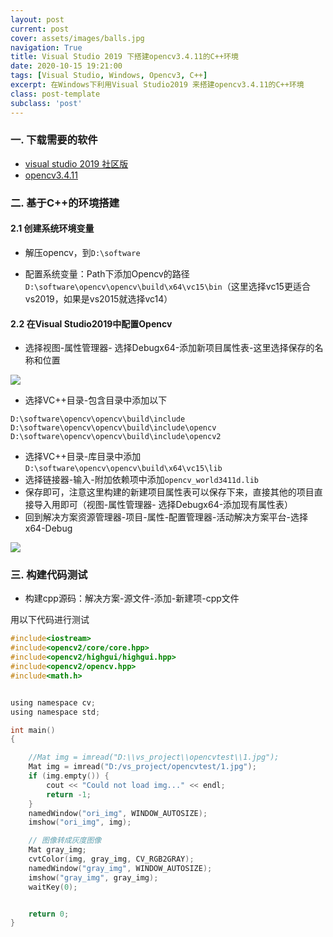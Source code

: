 ```yaml
---
layout: post
current: post
cover: assets/images/balls.jpg
navigation: True
title: Visual Studio 2019 下搭建opencv3.4.11的C++环境
date: 2020-10-15 19:21:00
tags: [Visual Studio, Windows, Opencv3, C++]
excerpt: 在Windows下利用Visual Studio2019 来搭建opencv3.4.11的C++环境
class: post-template
subclass: 'post'
---
```




### 一. 下载需要的软件

* [visual studio 2019 社区版](https://visualstudio.microsoft.com/zh-hans/downloads/)
* [opencv3.4.11](https://opencv.org/releases/)


### 二. 基于C++的环境搭建
#### 2.1 创建系统环境变量
* 解压opencv，到`D:\software`

* 配置系统变量：Path下添加Opencv的路径`D:\software\opencv\opencv\build\x64\vc15\bin`（这里选择vc15更适合vs2019，如果是vs2015就选择vc14）

#### 2.2 在Visual Studio2019中配置Opencv
* 选择视图-属性管理器- 选择Debugx64-添加新项目属性表-这里选择保存的名称和位置

![](https://tva1.sinaimg.cn/large/007S8ZIlgy1gjrjssvz0fj30qc0hydg5.jpg)
* 选择VC++目录-包含目录中添加以下
```
D:\software\opencv\opencv\build\include
D:\software\opencv\opencv\build\include\opencv
D:\software\opencv\opencv\build\include\opencv2
```

* 选择VC++目录-库目录中添加`D:\software\opencv\opencv\build\x64\vc15\lib`
* 选择链接器-输入-附加依赖项中添加`opencv_world3411d.lib`
* 保存即可，注意这里构建的新建项目属性表可以保存下来，直接其他的项目直接导入用即可（视图-属性管理器- 选择Debugx64-添加现有属性表）
* 回到解决方案资源管理器-项目-属性-配置管理器-活动解决方案平台-选择x64-Debug

![](https://tva1.sinaimg.cn/large/007S8ZIlgy1gjrjt4rjq6j30j50dfmx9.jpg)

### 三. 构建代码测试

* 构建cpp源码：解决方案-源文件-添加-新建项-cpp文件

用以下代码进行测试

```c
#include<iostream>
#include<opencv2/core/core.hpp>
#include<opencv2/highgui/highgui.hpp>
#include<opencv2/opencv.hpp>
#include<math.h>


using namespace cv;
using namespace std;

int main()
{

	//Mat img = imread("D:\\vs_project\\opencvtest\\1.jpg");
	Mat img = imread("D:/vs_project/opencvtest/1.jpg");
	if (img.empty()) {
		cout << "Could not load img..." << endl;
		return -1;
	}
	namedWindow("ori_img", WINDOW_AUTOSIZE);
	imshow("ori_img", img);

	// 图像转成灰度图像
	Mat gray_img;
	cvtColor(img, gray_img, CV_RGB2GRAY);
	namedWindow("gray_img", WINDOW_AUTOSIZE);
	imshow("gray_img", gray_img);
	waitKey(0);


	return 0;
}
```



